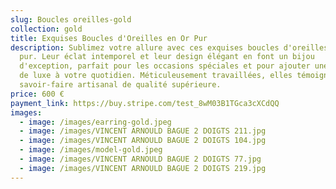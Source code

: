 ```yaml
---
slug: Boucles oreilles-gold
collection: gold
title: Exquises Boucles d'Oreilles en Or Pur
description: Sublimez votre allure avec ces exquises boucles d'oreilles en or
  pur. Leur éclat intemporel et leur design élégant en font un bijou
  d'exception, parfait pour les occasions spéciales et pour ajouter une touche
  de luxe à votre quotidien. Méticuleusement travaillées, elles témoignent d'un
  savoir-faire artisanal de qualité supérieure.
price: 600 €
payment_link: https://buy.stripe.com/test_8wM03B1TGca3cXCdQQ
images:
  - image: /images/earring-gold.jpeg
  - image: /images/VINCENT ARNOULD BAGUE 2 DOIGTS 211.jpg
  - image: /images/VINCENT ARNOULD BAGUE 2 DOIGTS 104.jpg
  - image: /images/model-gold.jpeg
  - image: /images/VINCENT ARNOULD BAGUE 2 DOIGTS 77.jpg
  - image: /images/VINCENT ARNOULD BAGUE 2 DOIGTS 219.jpg
---
```

